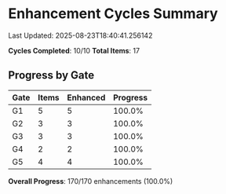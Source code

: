 # Enhancement Cycles Summary

Last Updated: 2025-08-23T18:40:41.256142

**Cycles Completed**: 10/10
**Total Items**: 17

## Progress by Gate

| Gate | Items | Enhanced | Progress |
|------|-------|----------|----------|
| G1 | 5 | 5 | 100.0% |
| G2 | 3 | 3 | 100.0% |
| G3 | 3 | 3 | 100.0% |
| G4 | 2 | 2 | 100.0% |
| G5 | 4 | 4 | 100.0% |

**Overall Progress**: 170/170 enhancements (100.0%)
